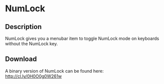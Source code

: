 # NumLock

## Description

NumLock gives you a menubar item to toggle NumLock mode on keyboards without the NumLock key.

## Download

A binary version of NumLock can be found here: http://cl.ly/0H0O0g0W261w